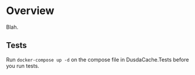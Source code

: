 # Overview

Blah.

## Tests

Run ```docker-compose up -d``` on the compose file in DusdaCache.Tests before you run tests.